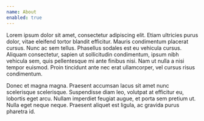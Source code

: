 ```yaml
---
name: About
enabled: true
---
```


Lorem ipsum dolor sit amet, consectetur adipiscing elit. Etiam ultricies purus dolor, vitae eleifend tortor blandit efficitur. Mauris condimentum placerat cursus. Nunc ac sem tellus. Phasellus sodales est eu vehicula cursus. Aliquam consectetur, sapien ut sollicitudin condimentum, ipsum nibh vehicula sem, quis pellentesque mi ante finibus nisi. Nam ut nulla a nisi tempor euismod. Proin tincidunt ante nec erat ullamcorper, vel cursus risus condimentum. 

Donec et magna magna. Praesent accumsan lacus sit amet nunc scelerisque scelerisque. Suspendisse diam leo, volutpat at efficitur eu, lobortis eget arcu. Nullam imperdiet feugiat augue, et porta sem pretium ut. Nulla eget neque neque. Praesent aliquet est ligula, ac gravida purus pharetra id.

